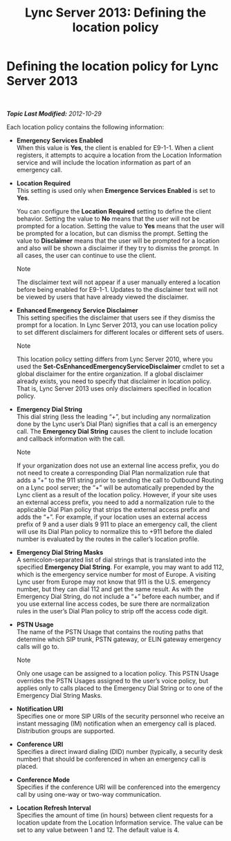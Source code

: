 ﻿---
title: 'Lync Server 2013: Defining the location policy'
TOCTitle: Defining the location policy
ms:assetid: da3cca7f-f6e5-4b6f-90a1-2008e3dd1ebd
ms:mtpsurl: https://technet.microsoft.com/en-us/library/Gg398962(v=OCS.15)
ms:contentKeyID: 48185553
ms.date: 07/23/2014
mtps_version: v=OCS.15
---

<div data-xmlns="http://www.w3.org/1999/xhtml">

<div class="topic" data-xmlns="http://www.w3.org/1999/xhtml" data-msxsl="urn:schemas-microsoft-com:xslt" data-cs="http://msdn.microsoft.com/en-us/">

<div data-asp="http://msdn2.microsoft.com/asp">

# Defining the location policy for Lync Server 2013

</div>

<div id="mainSection">

<div id="mainBody">

<span> </span>

_**Topic Last Modified:** 2012-10-29_

Each location policy contains the following information:

  - **Emergency Services Enabled**  
    When this value is **Yes**, the client is enabled for E9-1-1. When a client registers, it attempts to acquire a location from the Location Information service and will include the location information as part of an emergency call.

<!-- end list -->

  - **Location Required**  
    This setting is used only when **Emergence Services Enabled** is set to **Yes**.
    
    You can configure the **Location Required** setting to define the client behavior. Setting the value to **No** means that the user will not be prompted for a location. Setting the value to **Yes** means that the user will be prompted for a location, but can dismiss the prompt. Setting the value to **Disclaimer** means that the user will be prompted for a location and also will be shown a disclaimer if they try to dismiss the prompt. In all cases, the user can continue to use the client.
    
    <div>
    

    > [!NOTE]  
    > The disclaimer text will not appear if a user manually entered a location before being enabled for E9-1-1. Updates to the disclaimer text will not be viewed by users that have already viewed the disclaimer.

    
    </div>

<!-- end list -->

  - **Enhanced Emergency Service Disclaimer**  
    This setting specifies the disclaimer that users see if they dismiss the prompt for a location. In Lync Server 2013, you can use location policy to set different disclaimers for different locales or different sets of users.
    
    <div>
    

    > [!NOTE]  
    > This location policy setting differs from Lync Server 2010, where you used the <STRONG>Set-CsEnhancedEmergencyServiceDisclaimer</STRONG> cmdlet to set a global disclaimer for the entire organization. If a global disclaimer already exists, you need to specify that disclaimer in location policy. That is, Lync Server 2013 uses only disclaimers specified in location policy.

    
    </div>

<!-- end list -->

  - **Emergency Dial String**  
    This dial string (less the leading “+”, but including any normalization done by the Lync user’s Dial Plan) signifies that a call is an emergency call. The **Emergency Dial String** causes the client to include location and callback information with the call.
    
    <div>
    

    > [!NOTE]  
    > If your organization does not use an external line access prefix, you do not need to create a corresponding Dial Plan normalization rule that adds a “+” to the 911 string prior to sending the call to Outbound Routing on a Lync pool server; the “+” will be automatically prepended by the Lync client as a result of the location policy. However, if your site uses an external access prefix, you need to add a normalization rule to the applicable Dial Plan policy that strips the external access prefix and adds the “+”. For example, if your location uses an external access prefix of 9 and a user dials 9&nbsp;911 to place an emergency call, the client will use its Dial Plan policy to normalize this to +911 before the dialed number is evaluated by the routes in the caller’s location profile.

    
    </div>

<!-- end list -->

  - **Emergency Dial String Masks**  
    A semicolon-separated list of dial strings that is translated into the specified **Emergency Dial String**. For example, you may want to add 112, which is the emergency service number for most of Europe. A visiting Lync user from Europe may not know that 911 is the U.S. emergency number, but they can dial 112 and get the same result. As with the Emergency Dial String, do not include a “+” before each number, and if you use external line access codes, be sure there are normalization rules in the user’s Dial Plan policy to strip off the access code digit.

<!-- end list -->

  - **PSTN Usage**  
    The name of the PSTN Usage that contains the routing paths that determine which SIP trunk, PSTN gateway, or ELIN gateway emergency calls will go to.
    
    <div>
    

    > [!NOTE]  
    > Only one usage can be assigned to a location policy. This PSTN Usage overrides the PSTN Usages assigned to the user’s voice policy, but applies only to calls placed to the Emergency Dial String or to one of the Emergency Dial String Masks.

    
    </div>

<!-- end list -->

  - **Notification URI**  
    Specifies one or more SIP URIs of the security personnel who receive an instant messaging (IM) notification when an emergency call is placed. Distribution groups are supported.

<!-- end list -->

  - **Conference URI**  
    Specifies a direct inward dialing (DID) number (typically, a security desk number) that should be conferenced in when an emergency call is placed.

<!-- end list -->

  - **Conference Mode**  
    Specifies if the conference URI will be conferenced into the emergency call by using one-way or two-way communication.

<!-- end list -->

  - **Location Refresh Interval**  
    Specifies the amount of time (in hours) between client requests for a location update from the Location Information service. The value can be set to any value between 1 and 12. The default value is 4.

</div>

<span> </span>

</div>

</div>

</div>

